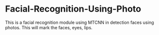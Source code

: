 # Facial-Recognition-Using-Photo
This is a facial recognition module using MTCNN in detection faces using photos. This will mark the faces, eyes, lips.
